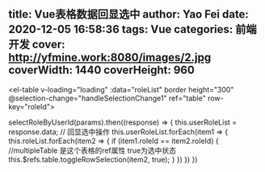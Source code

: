 title: Vue表格数据回显选中
author: Yao Fei
date: 2020-12-05 16:58:36
tags: Vue
categories: 前端开发
cover: http://yfmine.work:8080/images/2.jpg
coverWidth: 1440
coverHeight: 960
---


<el-table v-loading="loading" :data="roleList" border height="300" @selection-change="handleSelectionChange1"
          ref="table" row-key="roleId">
  <el-table-column align="center" type="selection" width="55"/>
  <el-table-column align="center" type="index" label="序号" width="50"/>
  <el-table-column label="角色名称" align="center" prop="roleName"/>
</el-table>

selectRoleByUserId(params).then((response) => {
  this.userRoleList = response.data;
// 回显选中操作
  this.userRoleList.forEach(item1 => {
    this.roleList.forEach(item2 => {
      if (item1.roleId == item2.roleId) {
        //multipleTable 是这个表格的ref属性 true为选中状态
        this.$refs.table.toggleRowSelection(item2, true);
      }
    })
  })
})

